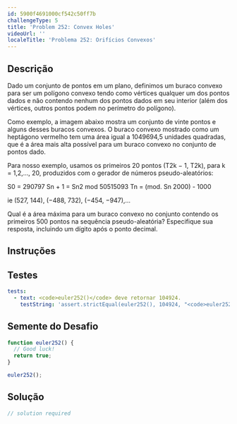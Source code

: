 ```yaml
---
id: 5900f4691000cf542c50ff7b
challengeType: 5
title: 'Problem 252: Convex Holes'
videoUrl: ''
localeTitle: 'Problema 252: Orifícios Convexos'
---
```


## Descrição
<section id="description"> Dado um conjunto de pontos em um plano, definimos um buraco convexo para ser um polígono convexo tendo como vértices qualquer um dos pontos dados e não contendo nenhum dos pontos dados em seu interior (além dos vértices, outros pontos podem no perímetro do polígono). <p> Como exemplo, a imagem abaixo mostra um conjunto de vinte pontos e alguns desses buracos convexos. O buraco convexo mostrado como um heptágono vermelho tem uma área igual a 1049694,5 unidades quadradas, que é a área mais alta possível para um buraco convexo no conjunto de pontos dado. </p><p> Para nosso exemplo, usamos os primeiros 20 pontos (T2k − 1, T2k), para k = 1,2,…, 20, produzidos com o gerador de números pseudo-aleatórios: </p><p> S0 = 290797 Sn + 1 = Sn2 mod 50515093 Tn = (mod. Sn 2000) - 1000 </p><p> ie (527, 144), (−488, 732), (−454, −947),… </p><p> Qual é a área máxima para um buraco convexo no conjunto contendo os primeiros 500 pontos na sequência pseudo-aleatória? Especifique sua resposta, incluindo um dígito após o ponto decimal. </p></section>

## Instruções
<section id="instructions">
</section>

## Testes
<section id='tests'>

```yml
tests:
  - text: <code>euler252()</code> deve retornar 104924.
    testString: 'assert.strictEqual(euler252(), 104924, "<code>euler252()</code> should return 104924.");'

```

</section>

## Semente do Desafio
<section id='challengeSeed'>

<div id='js-seed'>

```js
function euler252() {
  // Good luck!
  return true;
}

euler252();

```

</div>



</section>

## Solução
<section id='solution'>

```js
// solution required
```
</section>
